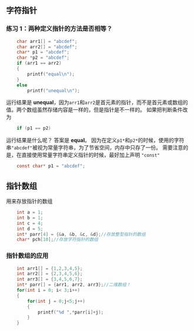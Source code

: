 

## 字符指针

### 练习 1：两种定义指针的方法是否相等？
```c
    char arr1[] = "abcdef";
    char arr2[] = "abcdef";
    char* p1 = "abcdef";
    char *p2 = "abcdef";
    if (arr1 == arr2)
    {
        printf("equal\n");
    }
    else
        printf("unequal\n");
```
运行结果是 **unequal**，因为`arr1`和`arr2`是首元素的指针，而不是首元素或数组的值。两个数组虽然存储内容是一样的，但是指针是不一样的。
如果把判断条件改为
```c
    if (p1 == p2)
```
运行结果是什么呢？
答案是 **equal**。
因为在定义`p1*`和`p2*`的时候，使用的字符串`"abcdef"`被视为常量字符串，为了节省空间，内存中只存了一份。
需要注意的是，在直接使用常量字符串定义指针的时候，最好加上声明 `"const"`
```c
    const char* p1 = "abcdef";
```

## 指针数组
用来存放指针的数组
```c
    int a = 1;
    int b = 1;
    int c = 4;
    int d = 5;
    int* parr[4] = {&a, &b, &c, &d};//存放整型指针的数组
    char* pch[10];//存放字符指针的数组
```
### 指针数组的应用
```c
    int arr1[] = {1,2,3,4,5};
    int arr2[] = {2,3,4,5,6};
    int arr3[] = {3,4,5,6,7};
    int* parr[] = {arr1, arr2, arr3};//二维数组！
    for(int i = 0; i< 3;i++)
    {
        for(int j = 0;j<5;j++)
        {
            printf("%d ",*parr[i]+j);
        }
    }

```






